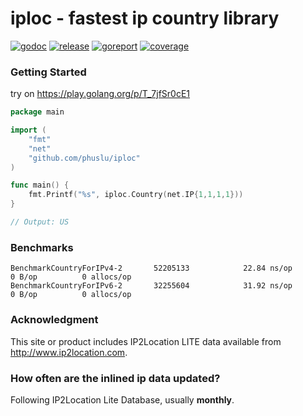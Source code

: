# iploc - fastest ip country library

[![godoc][godoc-img]][godoc] [![release][release-img]][release] [![goreport][goreport-img]][goreport] [![coverage][coverage-img]][coverage]

### Getting Started

try on https://play.golang.org/p/T_7jfSr0cE1
```go
package main

import (
	"fmt"
	"net"
	"github.com/phuslu/iploc"
)

func main() {
	fmt.Printf("%s", iploc.Country(net.IP{1,1,1,1}))
}

// Output: US
```

### Benchmarks
```
BenchmarkCountryForIPv4-2   	52205133	        22.84 ns/op	       0 B/op	       0 allocs/op
BenchmarkCountryForIPv6-2   	32255604	        31.92 ns/op	       0 B/op	       0 allocs/op
```

### Acknowledgment
This site or product includes IP2Location LITE data available from http://www.ip2location.com.

### How often are the inlined ip data updated?
Following IP2Location Lite Database, usually **monthly**.

[godoc-img]: http://img.shields.io/badge/godoc-reference-blue.svg
[godoc]: https://godoc.org/github.com/phuslu/iploc
[release-img]: https://img.shields.io/github/v/tag/phuslu/iploc?label=release
[release]: https://github.com/phuslu/iploc/releases
[goreport-img]: https://goreportcard.com/badge/github.com/phuslu/iploc
[goreport]: https://goreportcard.com/report/github.com/phuslu/iploc
[coverage-img]: http://gocover.io/_badge/github.com/phuslu/iploc
[coverage]: https://gocover.io/github.com/phuslu/iploc

